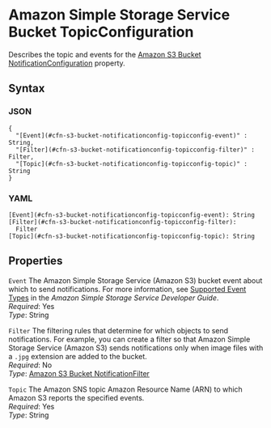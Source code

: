 # Amazon Simple Storage Service Bucket TopicConfiguration<a name="aws-properties-s3-bucket-notificationconfig-topicconfig"></a>

Describes the topic and events for the [Amazon S3 Bucket NotificationConfiguration](aws-properties-s3-bucket-notificationconfig.md) property\.

## Syntax<a name="w4ab1c21c10d180c13d166b5"></a>

### JSON<a name="aws-properties-s3-bucket-notificationconfig-topicconfig-syntax.json"></a>

```
{
  "[Event](#cfn-s3-bucket-notificationconfig-topicconfig-event)" : String,
  "[Filter](#cfn-s3-bucket-notificationconfig-topicconfig-filter)" : Filter,
  "[Topic](#cfn-s3-bucket-notificationconfig-topicconfig-topic)" : String 
}
```

### YAML<a name="aws-properties-s3-bucket-notificationconfig-topicconfig-syntax.yaml"></a>

```
[Event](#cfn-s3-bucket-notificationconfig-topicconfig-event): String
[Filter](#cfn-s3-bucket-notificationconfig-topicconfig-filter):
  Filter
[Topic](#cfn-s3-bucket-notificationconfig-topicconfig-topic): String
```

## Properties<a name="w4ab1c21c10d180c13d166b7"></a>

`Event`  <a name="cfn-s3-bucket-notificationconfig-topicconfig-event"></a>
The Amazon Simple Storage Service \(Amazon S3\) bucket event about which to send notifications\. For more information, see [Supported Event Types](https://docs.aws.amazon.com/AmazonS3/latest/dev/NotificationHowTo.html) in the *Amazon Simple Storage Service Developer Guide*\.  
*Required*: Yes  
*Type*: String

`Filter`  <a name="cfn-s3-bucket-notificationconfig-topicconfig-filter"></a>
The filtering rules that determine for which objects to send notifications\. For example, you can create a filter so that Amazon Simple Storage Service \(Amazon S3\) sends notifications only when image files with a `.jpg` extension are added to the bucket\.  
*Required*: No  
*Type*: [Amazon S3 Bucket NotificationFilter](aws-properties-s3-bucket-notificationconfiguration-config-filter.md)

`Topic`  <a name="cfn-s3-bucket-notificationconfig-topicconfig-topic"></a>
The Amazon SNS topic Amazon Resource Name \(ARN\) to which Amazon S3 reports the specified events\.  
*Required*: Yes  
*Type*: String